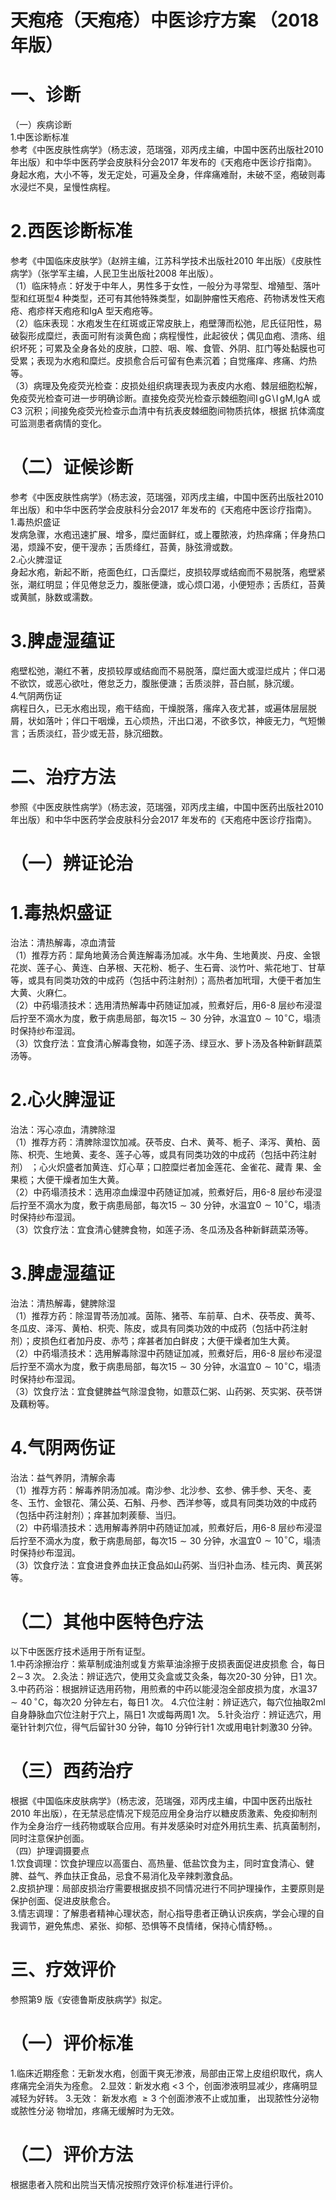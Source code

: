 # 天疱疮（天疱疮）中医诊疗方案 （2018 年版）  
# 一、诊断  
（一）疾病诊断  
1.中医诊断标准  
参考《中医皮肤性病学》（杨志波，范瑞强，邓丙戌主编，中国中医药出版社2010 年出版）和中华中医药学会皮肤科分会2017 年发布的《天疱疮中医诊疗指南》。  
身起水疱，大小不等，发无定处，可遍及全身，伴痒痛难耐，未破不坚，疱破则毒水浸烂不臭，呈慢性病程。  
# 2.西医诊断标准  
参考《中国临床皮肤学》（赵辨主编，江苏科学技术出版社2010 年出版）《皮肤性病学》（张学军主编，人民卫生出版社2008 年出版）。  
（1）临床特点：好发于中年人，男性多于女性，一般分为寻常型、增殖型、落叶型和红斑型4 种类型，还可有其他特殊类型，如副肿瘤性天疱疮、药物诱发性天疱疮、疱疹样天疱疮和IgA 型天疱疮等。  
（2）临床表现：水疱发生在红斑或正常皮肤上，疱壁薄而松弛，尼氏征阳性，易破裂形成糜烂，表面可附有淡黄色痂；病程慢性，此起彼伏；偶见血疱、溃疡、组织坏死；可累及全身各处的皮肤，口腔、咽、喉、食管、外阴、肛门等处黏膜也可受累；表现为水疱和糜烂。皮损愈合后可留有色素沉着；自觉瘙痒、疼痛、灼热等。  
（3）病理及免疫荧光检查：皮损处组织病理表现为表皮内水疱、棘层细胞松解，免疫荧光检查可进一步明确诊断。直接免疫荧光检查示棘细胞间$\mathrm{{I\,gG\!\setminus\!I\,gM}},$IgA 或C3 沉积；间接免疫荧光检查示血清中有抗表皮棘细胞间物质抗体，根据 抗体滴度可监测患者病情的变化。  
# （二）证候诊断  
参考《中医皮肤性病学》（杨志波，范瑞强，邓丙戌主编，中国中医药出版社2010 年出版）和中华中医药学会皮肤科分会2017 年发布的《天疱疮中医诊疗指南》。  
1.毒热炽盛证  
发病急骤，水疱迅速扩展、增多，糜烂面鲜红，或上覆脓液，灼热痒痛；伴身热口渴，烦躁不安，便干溲赤；舌质绛红，苔黄，脉弦滑或数。  
2.心火脾湿证  
身起水疱，新起不断，疮面色红，口舌糜烂，皮损较厚或结痂而不易脱落，疱壁紧张，潮红明显；伴见倦怠乏力，腹胀便溏，或心烦口渴，小便短赤；舌质红，苔黄或黄腻，脉数或濡数。  
# 3.脾虚湿蕴证  
疱壁松弛，潮红不著，皮损较厚或结痂而不易脱落，糜烂面大或湿烂成片；伴口渴不欲饮，或恶心欲吐，倦怠乏力，腹胀便溏；舌质淡胖，苔白腻，脉沉缓。  
4.气阴两伤证  
病程日久，已无水疱出现，疱干结痂，干燥脱落，瘙痒入夜尤甚，或遍体层层脱屑，状如落叶；伴口干咽燥，五心烦热，汗出口渴，不欲多饮，神疲无力，气短懒言；舌质淡红，苔少或无苔，脉沉细数。  
# 二、治疗方法  
参照《中医皮肤性病学》（杨志波，范瑞强，邓丙戌主编，中国中医药出版社2010 年出版）和中华中医药学会皮肤科分会2017 年发布的《天疱疮中医诊疗指南》。  
# （一）辨证论治  
# 1.毒热炽盛证  
治法：清热解毒，凉血清营  
（1）推荐方药：犀角地黄汤合黄连解毒汤加减。水牛角、生地黄炭、丹皮、金银花炭、莲子心、黄连、白茅根、天花粉、栀子、生石膏、淡竹叶、紫花地丁、甘草等，或具有同类功效的中成药（包括中药注射剂）；高热者加玳瑁，大便干者加生大黄、火麻仁。  
（2）中药塌渍技术：选用清热解毒中药随证加减，煎煮好后，用6-8 层纱布浸湿后拧至不滴水为度，敷于病患局部，每次$15{\sim}30$ 分钟，水温宜$\mathrm{0{\sim}10^{\circ}C}$，塌渍时保持纱布湿润。  
（3）饮食疗法：宜食清心解毒食物，如莲子汤、绿豆水、萝卜汤及各种新鲜蔬菜汤等。  
# 2.心火脾湿证  
治法：泻心凉血，清脾除湿  
（1）推荐方药：清脾除湿饮加减。茯苓皮、白术、黄芩、栀子、泽泻、黄柏、茵陈、枳壳、生地黄、麦冬、莲子心等，或具有同类功效的中成药（包括中药注射剂） ；心火炽盛者加黄连、灯心草；口腔糜烂者加金莲花、金雀花、藏青 果、金果榄；大便干燥者加生大黄。  
（2）中药塌渍技术：选用凉血燥湿中药随证加减，煎煮好后，用6-8 层纱布浸湿后拧至不滴水为度，敷于病患局部，每次$15{\sim}30$ 分钟，水温宜$\mathrm{0{\sim}10^{\circ}C}$，塌渍时保持纱布湿润。  
（3）饮食疗法：宜食清心健脾食物，如莲子汤、冬瓜汤及各种新鲜蔬菜汤等。  
# 3.脾虚湿蕴证  
治法：清热解毒，健脾除湿  
（1）推荐方药：除湿胃苓汤加减。茵陈、猪苓、车前草、白术、茯苓皮、黄芩、冬瓜皮、泽泻、黄柏、枳壳、陈皮，或具有同类功效的中成药（包括中药注射剂）；皮损色红者加丹皮、赤芍；痒甚者加白鲜皮；大便干燥者加生大黄。  
（2）中药塌渍技术：选用解毒除湿中药随证加减，煎煮好后，用6-8 层纱布浸湿后拧至不滴水为度，敷于病患局部，每次$15{\sim}30$ 分钟，水温宜$\mathrm{0{\sim}10^{\circ}C}$，塌渍时保持纱布湿润。  
（3）饮食疗法：宜食健脾益气除湿食物，如薏苡仁粥、山药粥、芡实粥、茯苓饼及藕粉等。  
# 4.气阴两伤证  
治法：益气养阴，清解余毒  
（1）推荐方药：解毒养阴汤加减。南沙参、北沙参、玄参、佛手参、天冬、麦冬、玉竹、金银花、蒲公英、石斛、丹参、西洋参等，或具有同类功效的中成药（包括中药注射剂）；痒甚加刺蒺藜、当归。  
（2）中药塌渍技术：选用解毒养阴中药随证加减，煎煮好后，用6-8 层纱布浸湿后拧至不滴水为度，敷于病患局部，每次$15{\sim}30$ 分钟，水温宜$\mathrm{0{\sim}10^{\circ}C}$，塌渍时保持纱布湿润。  
（3）饮食疗法：宜食进食养血扶正食品如山药粥、当归补血汤、桂元肉、黄芪粥等。  
# （二）其他中医特色疗法  
以下中医医疗技术适用于所有证型。  
1.中药涂擦治疗：紫草制成油剂或复方紫草油涂擦于皮损表面促进皮损愈 合，每日$2\!\sim\!3$ 次。 2.灸法：辨证选穴，使用艾灸盒或艾灸条，每次20-30 分钟，日1 次。 3.中药药浴：根据辨证选用药物，用煎煮的中药以能浸泡全部皮损为度，水温$37{\sim}40\,^{\circ}\mathrm{C}$，每次20 分钟左右，每日1 次。 4.穴位注射：辨证选穴，每穴位抽取2ml 自身静脉血穴位注射于穴上，隔日1 次或每两周1 次。 5.针灸治疗：辨证选穴，用毫针针刺穴位，得气后留针30 分钟，每10 分钟行针1 次或用电针刺激30 分钟。  
# （三）西药治疗  
根据《中国临床皮肤病学》（杨志波，范瑞强，邓丙戌主编，中国中医药出版社2010 年出版），在无禁忌症情况下规范应用全身治疗以糖皮质激素、免疫抑制剂作为全身治疗一线药物或联合应用。有并发感染时对症外用抗生素、抗真菌制剂，同时注意保护创面。  
（四）护理调摄要点  
1.饮食调理：饮食护理应以高蛋白、高热量、低盐饮食为主，同时宜食清心、健脾、益气、养血扶正食品，忌食不易消化及辛辣刺激食品。  
2.皮损护理：局部皮损治疗需要根据皮损不同情况进行不同护理操作，主要原则是保护创面、促进皮肤愈合。  
3.情志调理：了解患者精神心理状态，耐心指导患者正确认识疾病，学会心理的自我调节，避免焦虑、紧张、抑郁、恐惧等不良情绪，保持心情舒畅。。  
# 三、疗效评价  
参照第9 版《安德鲁斯皮肤病学》拟定。  
# （一）评价标准  
1.临床近期痊愈：无新发水疱，创面干爽无渗液，局部由正常上皮组织取代，病人疼痛完全消失为痊愈。 2.显效：新发水疱 $<\!3$  个，创面渗液明显减少，疼痛明显减轻为好转。  3.无效： 新发水疱 ${\geqslant}3$  个创面渗液不止或加重， 出现脓性分泌物或脓性分泌 物增加，疼痛无缓解时为无效。  
# （二）评价方法  
根据患者入院和出院当天情况按照疗效评价标准进行评价。  
